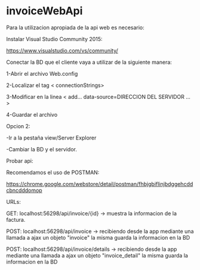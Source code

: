 # invoiceWebApi

Para la utilizacion apropiada de la api web es necesario: 

Instalar Visual Studio Community 2015: 

https://www.visualstudio.com/vs/community/

Conectar la BD que el cliente vaya a utilizar de la siguiente manera:

1-Abrir el archivo Web.config

2-Localizar el tag < connectionStrings>

3-Modificar en la linea < add... data-source=DIRECCION DEL SERVIDOR ... >

4-Guardar el archivo

Opcion 2: 

-Ir a la pestaña view/Server Explorer

-Cambiar la BD y el servidor.


Probar api: 

Recomendamos el uso de POSTMAN:

https://chrome.google.com/webstore/detail/postman/fhbjgbiflinjbdggehcddcbncdddomop

URLs:

GET: localhost:56298/api/invoice/{id} -> muestra la informacion de la factura.

POST: localhost:56298/api/invoice -> recibiendo desde la app mediante una llamada a ajax un objeto "invoice" la misma guarda la informacion en la BD
 
POST: localhost:56298/api/invoice/details -> recibiendo desde la app mediante una llamada a ajax un objeto "invoice_detail" la misma guarda la informacion en la BD
